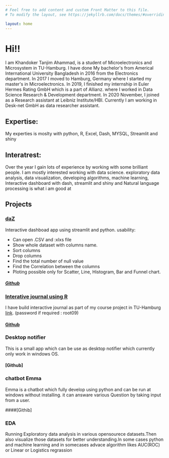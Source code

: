 ```yaml
---
# Feel free to add content and custom Front Matter to this file.
# To modify the layout, see https://jekyllrb.com/docs/themes/#overriding-theme-defaults

layout: home
---
```

# Hi!!

I am Khandoker Tanjim Ahammad, is a student of Microelectronics and Microsystem in TU-Hamburg. I have done My bachelor's from Americal International University Bangladesh in 2016 from the Electronics department. In 2017 I moved to Hamburg, Germany where I started my master's in Microelectronics. In 2019, I finished my internship in Euler Hermes Rating GmbH which is a part of Allianz. where I worked in Data Science Research & Development department. In 2020 November, I joined as a Research assistant at Leibniz Institute/HBI. Currently I am working in Desk-net GmbH as data researcher assistant.

## Expertise:
My experties is moslty with python, R, Excel, Dash, MYSQL, Streamlit and shiny 

## Interatrest: 

Over the year I gain lots of experience by working with some brilliant people. 
I am mostly interested working with data science.
exploratory data analysis, data visualization, 
developing algorithms, machine learning, Interactive dashboard with dash, streamlit and shiny and  Natural language processing is what i am good at


## Projects

### [daZ](https://dazdashboard.herokuapp.com/)
Interactive dashboad app using streamlit and python.
usability:
- Can open .CSV and :xlxs file
- Show whole dataset with columns name. 
- Sort columns
- Drop columns 
- Find the total number of null value
- Find the Correlation between the columns 
- Ploting possible only for Scatter, Line, Histogram, Bar and Funnel chart.
##### [Github](https://github.com/Khandoker09/daZ)

### [Interative journal using R]()

I have build  interactive journal as part of my course project in TU-Hamburg  [link](https://tuhhstartupengineers.github.io/ds_basics-Khandoker09/). (password if required : root09)
#### [Github](https://github.com/TUHHStartupEngineers/ds_basics-Khandoker09)


### Desktop notifier

This is a small app which can be use as desktop notifier which currently only work in windows OS. 

#### [Github]

### chatbot Emma

Emma is a chatbot which fully develop using python and can be run at windows without installing. it can answare various Question by taking input from a user.

####[Githib]

### EDA

Running Exploratory data analysis in various opensourece datasets.Then also visualize those datasets for better understanding.In some cases python and machine learning and in somecases advace algorithm likes AUC(ROC) or Linear or Logistics regrassion




